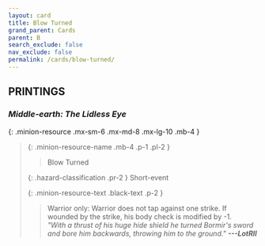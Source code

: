 ```yaml
---
layout: card
title: Blow Turned
grand_parent: Cards
parent: B
search_exclude: false
nav_exclude: false
permalink: /cards/blow-turned/
---
```


## PRINTINGS


### _Middle-earth: The Lidless Eye_

{: .minion-resource .mx-sm-6 .mx-md-8 .mx-lg-10 .mb-4 }
> {: .minion-resource-name .mb-4 .p-1 .pl-2 }
> > <div class="hazard-mp"></div>
> > <div class="card-name">Blow Turned</div>
>
> {: .hazard-classification .pr-2 }
> Short-event
>
> {: .minion-resource-text .black-text .p-2 }
> > Warrior only: Warrior does not tap against one strike. If wounded by the strike, his body check is modified by -1. <br>_"With a thrust of his huge hide shield he turned Bormir's sword and bore him backwards, throwing him to the ground."_ ***---&#65279;LotRII*** 
> 
